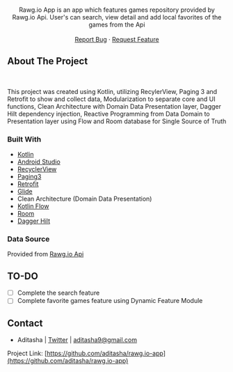 <!-- PROJECT SHIELDS -->
<!--
*** I'm using markdown "reference style" links for readability.
*** Reference links are enclosed in brackets [ ] instead of parentheses ( ).
*** See the bottom of this document for the declaration of the reference variables
*** for contributors-url, forks-url, etc. This is an optional, concise syntax you may use.
*** https://www.markdownguide.org/basic-syntax/#reference-style-links
-->
<!--
[![Contributors][contributors-shield]][contributors-url]
[![Forks][forks-shield]][forks-url]
[![Stargazers][stars-shield]][stars-url]
[![Issues][issues-shield]][issues-url]
[![MIT License][license-shield]][license-url]
[![LinkedIn][linkedin-shield]][linkedin-url]
-->



<!-- PROJECT LOGO -->
<br />
<div align="center">
<!--   <a href="https://github.com/aditasha/rawg.io-app">
    <img src="resources/image_dicoding.webp" alt="Logo" width=40% height=40%>
  </a> -->

  <p align="center">
    Rawg.io App is an app which features games repository provided by Rawg.io Api. User's can search, view detail and add local favorites of the games from the Api
    <br /><br />
    <a href="https://github.com/aditasha/rawg.io-app/issues">Report Bug</a>
    ·
    <a href="https://github.com/aditasha/rawg.io-app/issues">Request Feature</a>
  </p>
</div>


<!-- ABOUT THE PROJECT -->
## About The Project
<!-- 
<div align="center">
  <a href="https://github.com/aditasha/rawg.io-app" margin=250px>
      <img src="resources/DicodingStory.gif" alt="Demo" width=50% height=50%>
  </a>
</div> -->
<br />

This project was created using Kotlin, utilizing RecylerView, Paging 3 and Retrofit to show and collect data, Modularization to separate core and UI functions, Clean Architecture with Domain Data Presentation layer, Dagger Hilt dependency injection, Reactive Programming from Data Domain to Presentation layer using Flow and Room database for Single Source of Truth

### Built With

* [Kotlin](https://kotlinlang.org/)
* [Android Studio](https://developer.android.com/studio)
* [RecyclerView](https://developer.android.com/jetpack/androidx/releases/recyclerview)
* [Paging3](https://developer.android.com/topic/libraries/architecture/paging/v3-overview)
* [Retrofit](https://square.github.io/retrofit)
* [Glide](https://github.com/bumptech/glide)
* Clean Architecture (Domain Data Presentation)
* [Kotlin Flow](https://developer.android.com/kotlin/flow)
* [Room](https://developer.android.com/jetpack/androidx/releases/room)
* [Dagger Hilt](https://dagger.dev/hilt)

### Data Source

Provided from
[Rawg.io Api](https://rawg.io/apidocs)

<!-- ROADMAP -->
## TO-DO

- [ ] Complete the search feature
- [ ] Complete favorite games feature using Dynamic Feature Module

<!-- CONTACT -->
## Contact

- Aditasha | [Twitter](https://twitter.com/aditashaa) | aditasha9@gmail.com

Project Link: [https://github.com/aditasha/rawg.io-app](https://github.com/aditasha/rawg.io-app)


<!-- MARKDOWN LINKS & IMAGES -->
<!-- https://www.markdownguide.org/basic-syntax/#reference-style-links -->
[contributors-shield]: https://img.shields.io/github/contributors/aditasha/coolyeah.svg?style=for-the-badge
[contributors-url]: https://github.com/aditasha/coolyeah/graphs/contributors
[forks-shield]: https://img.shields.io/github/forks/aditasha/coolyeah.svg?style=for-the-badge
[forks-url]: https://github.com/aditasha/coolyeah/network/members
[stars-shield]: https://img.shields.io/github/stars/aditasha/coolyeah.svg?style=for-the-badge
[stars-url]: https://github.com/aditasha/coolyeah/stargazers
[issues-shield]: https://img.shields.io/github/issues/aditasha/coolyeah.svg?style=for-the-badge
[issues-url]: https://github.com/aditasha/coolyeah/issues
[license-shield]: https://img.shields.io/github/license/aditasha/coolyeah.svg?style=for-the-badge
[license-url]: https://github.com/aditasha/coolyeah/blob/master/LICENSE.txt
[linkedin-shield]: https://img.shields.io/badge/-LinkedIn-black.svg?style=for-the-badge&logo=linkedin&colorB=555
[linkedin-url]: https://linkedin.com/in/aditasha
